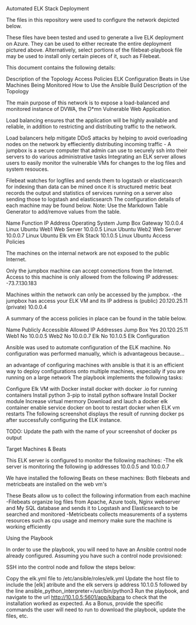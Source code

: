 Automated ELK Stack Deployment

The files in this repository were used to configure the network depicted below.



These files have been tested and used to generate a live ELK deployment on Azure. They can be used to either recreate the entire deployment pictured above. Alternatively, select portions of the filebeat-playbook file may be used to install only certain pieces of it, such as Filebeat.


This document contains the following details:

Description of the Topology
Access Policies
ELK Configuration
Beats in Use
Machines Being Monitored
How to Use the Ansible Build
Description of the Topology

The main purpose of this network is to expose a load-balanced and monitored instance of DVWA, the D*mn Vulnerable Web Application.

Load balancing ensures that the application will be highly available and reliable, in addition to restricting and distributing traffic to the network.

Load balancers help mitigate DDoS attacks by helping to avoid overloading nodes on the network by effieciently distributing incoming traffic - A jumpbox is a secure computer that admin can use to securely ssh into their servers to do various administrative tasks
Integrating an ELK server allows users to easily monitor the vulnerable VMs for changes to the log files and system resouces.

Filebeat watches for logfiles and sends them to logstash or elasticsearch for indexing than data can be mined once it is structured
metric beat records the output and statistics of services running on a server also sending those to logstash and elasticsearch
The configuration details of each machine may be found below. Note: Use the Markdown Table Generator to add/remove values from the table.

Name	Function	IP Address	Operating System
Jump Box	Gateway	10.0.0.4	Linux Ubuntu
Web1	Web Server	10.0.0.5	Linux Ubuntu
Web2	Web Server	10.0.0.7	Linux Ubuntu
Elk vm	Elk Stack	10.1.0.5	Linux Ubuntu
Access Policies

The machines on the internal network are not exposed to the public Internet.

Only the jumpbox machine can accept connections from the Internet. Access to this machine is only allowed from the following IP addresses: -73.7.130.183

Machines within the network can only be accessed by the jumpbox. -the jumpbox has access your ELK VM and its IP address is (public) 20.120.25.11 (private) 10.0.0.4

A summary of the access policies in place can be found in the table below.

Name	Publicly Accessible	Allowed IP Addresses
Jump Box	Yes	20.120.25.11
Web1	No	10.0.0.5
Web2	No	10.0.0.7
Elk	No	10.1.0.5
Elk Configuration

Ansible was used to automate configuration of the ELK machine. No configuration was performed manually, which is advantageous because...

an advantage of configuring machines with ansible is that it is an efficient way to deploy configurations onto multiple machines, especially if you are running on a large network
The playbook implements the following tasks:

Configure Elk VM with Docker
install docker with docker .io for running containers
Install python 3-pip to install python software
Install Docker module
Increase virtual mermory
Download and lauch a docker elk container
enable service docker on boot to restart docker when ELK vm restarts
The following screenshot displays the result of running docker ps after successfully configuring the ELK instance.

TODO: Update the path with the name of your screenshot of docker ps output

Target Machines & Beats

This ELK server is configured to monitor the following machines: -The elk server is monitoring the following ip addresses 10.0.0.5 and 10.0.0.7

We have installed the following Beats on these machines: Both filebeats and metricbeats are installed on the web vm's

These Beats allow us to collect the following information from each machine -Filebeats organize log files from Apache, Azure tools, Nginx webserver and My SQL database and sends it to Logstash and Elasticsearch to be searched and monitored -Metricbeats collects measurements of a systems resources such as cpu usage and memory make sure the machine is working efficiently

Using the Playbook

In order to use the playbook, you will need to have an Ansible control node already configured. Assuming you have such a control node provisioned:

SSH into the control node and follow the steps below:

Copy the elk.yml file to /etc/ansible/roles/elk.yml
Update the host file to include the [elk] atribute and the elk servers ip address 10.1.0.5 followed by the line ansible_python_interpreter=/usr/bin/python3
Run the playbook, and navigate to the url http://10.1.0.5:5601/app/kibana to check that the installation worked as expected.
As a Bonus, provide the specific commands the user will need to run to download the playbook, update the files, etc.
